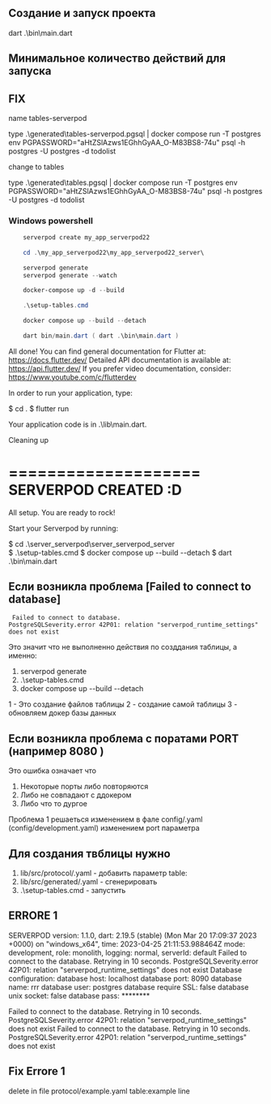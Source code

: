 ## Создание и запуск проекта
dart .\bin\main.dart
## Минимальное количество действий для запуска




## FIX   

name tables-serverpod

type .\generated\tables-serverpod.pgsql | docker compose run -T postgres env PGPASSWORD="aHtZSlAzws1EGhhGyAA_O-M83BS8-74u" psql -h postgres -U postgres -d todolist

change to  tables   

type .\generated\tables.pgsql | docker compose run -T postgres env PGPASSWORD="aHtZSlAzws1EGhhGyAA_O-M83BS8-74u" psql -h postgres -U postgres -d todolist


### Windows powershell

```powershell  
    serverpod create my_app_serverpod22  
    
    cd .\my_app_serverpod22\my_app_serverpod22_server\  
    
    serverpod generate  
    serverpod generate --watch  
    
    docker-compose up -d --build  
    
    .\setup-tables.cmd  
    
    docker compose up --build --detach  
    
    dart bin/main.dart ( dart .\bin\main.dart )  
```  


All done!
You can find general documentation for Flutter at: https://docs.flutter.dev/
Detailed API documentation is available at: https://api.flutter.dev/
If you prefer video documentation, consider: https://www.youtube.com/c/flutterdev

In order to run your application, type:

  $ cd .
  $ flutter run

Your application code is in .\lib\main.dart.


Cleaning up


====================
SERVERPOD CREATED :D
====================

All setup. You are ready to rock!

Start your Serverpod by running:

  $ cd .\server_serverpod\server_serverpod_server\
  $ .\setup-tables.cmd
  $ docker compose up --build --detach
  $ dart .\bin\main.dart

## Если возникла проблема [Failed to connect to database]

```
 Failed to connect to database.  
PostgreSQLSeverity.error 42P01: relation "serverpod_runtime_settings" does not exist
```
Это значит что не выполненно действия по созддания таблицы, а именно:  
1. serverpod generate  
2. .\setup-tables.cmd 
3. docker compose up --build --detach 

1 - Это создание файлов таблицы
2 - создание самой таблицы
3 - обновляем докер базы данных


## Если возникла проблема с поратами PORT (например 8080 )

Это ошибка означает что 
1. Некоторые порты либо повторяются
2. Либо не совпадают с ддокером
3. Либо что то дургое

Проблема 1  решаеться изменением в фале  config/<StaTus>.yaml (config/development.yaml) изменением port параметра



## Для создания твблицы нужно 

1. lib/src/protocol/<tableName>.yaml - добавить параметр table:<tableName>   
2. lib/src/generated/<tableName>.yaml - сгенерировать  
3. .\setup-tables.cmd - запустить  


## ERRORE 1
SERVERPOD version: 1.1.0, dart: 2.19.5 (stable) (Mon Mar 20 17:09:37 2023 +0000) on "windows_x64", time: 2023-04-25 21:11:53.988464Z
mode: development, role: monolith, logging: normal, serverId: default
Failed to connect to the database. Retrying in 10 seconds. PostgreSQLSeverity.error 42P01: relation "serverpod_runtime_settings" does not exist 
Database configuration:
database host: localhost
database port: 8090
database name: rrr
database user: postgres
database require SSL: false
database unix socket: false
database pass: ********

Failed to connect to the database. Retrying in 10 seconds. PostgreSQLSeverity.error 42P01: relation "serverpod_runtime_settings" does not exist 
Failed to connect to the database. Retrying in 10 seconds. PostgreSQLSeverity.error 42P01: relation "serverpod_runtime_settings" does not exist 


## Fix Errore 1
delete in file protocol/example.yaml table:example line



